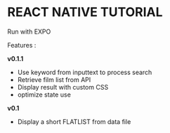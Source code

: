 # REACT NATIVE TUTORIAL

Run with EXPO

Features :

**v0.1.1**
* Use keyword from inputtext to process search
* Retrieve film list from API
* Display result with custom CSS
* optimize state use

**v0.1**
* Display a short FLATLIST from data file

